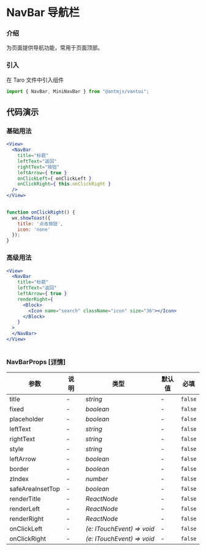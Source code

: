 # NavBar 导航栏

### 介绍

为页面提供导航功能，常用于页面顶部。

### 引入

在 Taro 文件中引入组件

```js
import { NavBar, MiniNavBar } from "@antmjs/vantui"; 
```

## 代码演示

### 基础用法

```jsx
<View>
  <NavBar
    title="标题"
    leftText="返回"
    rightText="按钮"
    leftArrow={ true }
    onClickLeft={ onClickLeft }
    onClickRight={ this.onClickRight }
  />
</View>
 
```

```js
function onClickRight() {
  wx.showToast({
    title: '点击按钮',
    icon: 'none'
  });
} 
```

### 高级用法

```jsx
<View>
  <NavBar
    title="标题"
    leftText="返回"
    leftArrow={ true }
    renderRight={
      <Block>
        <Icon name="search" className="icon" size="36"></Icon>
      </Block>
    }
  >
  </NavBar>
</View>
 
```
### NavBarProps [[详情]](https://github.com/AntmJS/vantui/tree/main/packages/vantui/types/nav-bar.d.ts)   

| 参数 | 说明 | 类型 | 默认值 | 必填 |
| --- | --- | --- | --- | --- |
| title | - | _&nbsp;&nbsp;string<br/>_ | - | `false` |
| fixed | - | _&nbsp;&nbsp;boolean<br/>_ | - | `false` |
| placeholder | - | _&nbsp;&nbsp;boolean<br/>_ | - | `false` |
| leftText | - | _&nbsp;&nbsp;string<br/>_ | - | `false` |
| rightText | - | _&nbsp;&nbsp;string<br/>_ | - | `false` |
| style | - | _&nbsp;&nbsp;string<br/>_ | - | `false` |
| leftArrow | - | _&nbsp;&nbsp;boolean<br/>_ | - | `false` |
| border | - | _&nbsp;&nbsp;boolean<br/>_ | - | `false` |
| zIndex | - | _&nbsp;&nbsp;number<br/>_ | - | `false` |
| safeAreaInsetTop | - | _&nbsp;&nbsp;boolean<br/>_ | - | `false` |
| renderTitle | - | _&nbsp;&nbsp;ReactNode<br/>_ | - | `false` |
| renderLeft | - | _&nbsp;&nbsp;ReactNode<br/>_ | - | `false` |
| renderRight | - | _&nbsp;&nbsp;ReactNode<br/>_ | - | `false` |
| onClickLeft | - | _&nbsp;&nbsp;(e:&nbsp;ITouchEvent)&nbsp;=>&nbsp;void<br/>_ | - | `false` |
| onClickRight | - | _&nbsp;&nbsp;(e:&nbsp;ITouchEvent)&nbsp;=>&nbsp;void<br/>_ | - | `false` |

